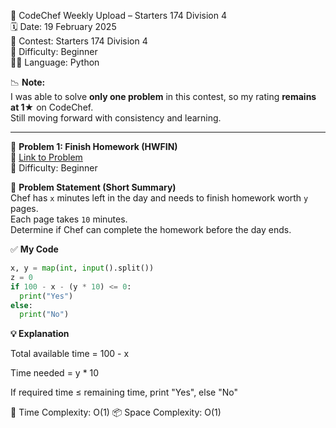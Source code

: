 🚀 CodeChef Weekly Upload – Starters 174 Division 4  
🗓️ Date: 19 February 2025  
📁 Contest: Starters 174 Division 4  
🎯 Difficulty: Beginner  
👨‍💻 Language: Python  

📉 **Note:**  
I was able to solve **only one problem** in this contest, so my rating **remains at 1★** on CodeChef.  
Still moving forward with consistency and learning.

---

🧩 **Problem 1: Finish Homework (HWFIN)**  
🔗 [Link to Problem](https://www.codechef.com/problems/HWFIN)  
🚩 Difficulty: Beginner  

📝 **Problem Statement (Short Summary)**  
Chef has `x` minutes left in the day and needs to finish homework worth `y` pages.  
Each page takes `10` minutes.  
Determine if Chef can complete the homework before the day ends.

✅ **My Code**
```python
x, y = map(int, input().split())
z = 0
if 100 - x - (y * 10) <= 0:
  print("Yes")
else:
  print("No")
```

**💡 Explanation**

Total available time = 100 - x

Time needed = y * 10

If required time ≤ remaining time, print "Yes", else "No"

🧠 Time Complexity: O(1)
📦 Space Complexity: O(1)

